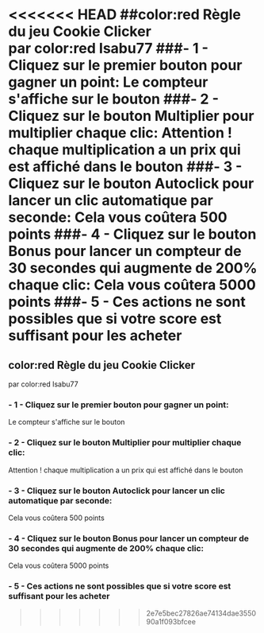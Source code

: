 <<<<<<< HEAD
##color:red Règle du jeu **Cookie Clicker** <br>
par color:red Isabu77
###- 1 - Cliquez sur le premier bouton pour gagner un point:
Le compteur s'affiche sur le bouton
###- 2 - Cliquez sur le bouton **Multiplier** pour multiplier chaque clic:
Attention ! chaque multiplication a un prix qui est affiché dans le bouton
###- 3 - Cliquez sur le bouton **Autoclick** pour lancer un clic automatique par seconde:
Cela vous coûtera 500 points
###- 4 - Cliquez sur le bouton **Bonus** pour lancer un compteur de 30 secondes qui augmente de 200% chaque clic:
Cela vous coûtera 5000 points
###- 5 - Ces actions ne sont possibles que si votre score est suffisant pour les acheter
=======
## color:red Règle du jeu **Cookie Clicker** <br>
par color:red Isabu77
### - 1 - Cliquez sur le premier bouton pour gagner un point:
Le compteur s'affiche sur le bouton
### - 2 - Cliquez sur le bouton **Multiplier** pour multiplier chaque clic:
Attention ! chaque multiplication a un prix qui est affiché dans le bouton
### - 3 - Cliquez sur le bouton **Autoclick** pour lancer un clic automatique par seconde:
Cela vous coûtera 500 points
### - 4 - Cliquez sur le bouton **Bonus** pour lancer un compteur de 30 secondes qui augmente de 200% chaque clic:
Cela vous coûtera 5000 points
### - 5 - Ces actions ne sont possibles que si votre score est suffisant pour les acheter
>>>>>>> 2e7e5bec27826ae74134dae355090a1f093bfcee
